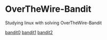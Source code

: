 # OverTheWire-Bandit
Studying linux with solving OverTheWire-Bandit

[bandit0](bandit0.md)
[bandit1](bandit1.md)
[bandit2](bandit2.md)
